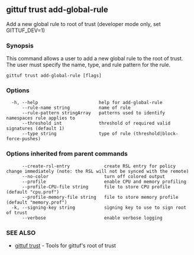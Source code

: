 ## gittuf trust add-global-rule

Add a new global rule to root of trust (developer mode only, set GITTUF_DEV=1)

### Synopsis

This command allows a user to add a new global rule to the root of trust. The user must specify the name, type, and rule pattern for the rule.

```
gittuf trust add-global-rule [flags]
```

### Options

```
  -h, --help                       help for add-global-rule
      --rule-name string           name of rule
      --rule-pattern stringArray   patterns used to identify namespaces rule applies to
      --threshold int              threshold of required valid signatures (default 1)
      --type string                type of rule (threshold|block-force-pushes)
```

### Options inherited from parent commands

```
      --create-rsl-entry             create RSL entry for policy change immediately (note: the RSL will not be synced with the remote)
      --no-color                     turn off colored output
      --profile                      enable CPU and memory profiling
      --profile-CPU-file string      file to store CPU profile (default "cpu.prof")
      --profile-memory-file string   file to store memory profile (default "memory.prof")
  -k, --signing-key string           signing key to use to sign root of trust
      --verbose                      enable verbose logging
```

### SEE ALSO

* [gittuf trust](gittuf_trust.md)	 - Tools for gittuf's root of trust

